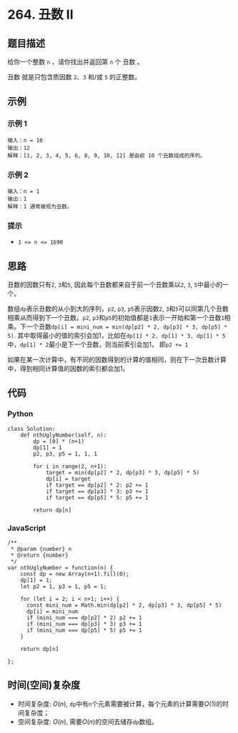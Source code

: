 # 264. 丑数 II

## 题目描述
给你一个整数 `n` ，请你找出并返回第 `n` 个 丑数 。

丑数 就是只包含质因数 `2`、`3` 和/或 `5` 的正整数。



## 示例
### 示例 1
```
输入：n = 10
输出：12
解释：[1, 2, 3, 4, 5, 6, 8, 9, 10, 12] 是由前 10 个丑数组成的序列。
```

### 示例 2
```
输入：n = 1
输出：1
解释：1 通常被视为丑数。
```

### 提示
- `1 <= n <= 1690`

## 思路
丑数的因数只有`2`, `3`和`5`, 因此每个丑数都来自于前一个丑数乘以`2`, `3`, `5`中最小的一个。

数组`dp`表示丑数的从小到大的序列，`p2`, `p3`, `p5`表示因数`2`, `3`和`5`可以同第几个丑数相乘从而得到下一个丑数。`p2`, `p3`和`p5`的初始值都是`1`表示一开始和第一个丑数`1`相乘。下一个丑数`dp[i] = mini_num = min(dp[p2] * 2, dp[p3] * 3, dp[p5] * 5)`. 其中取得最小的值的索引会加1，比如在`dp[1] * 2, dp[1] * 3, dp[1] * 5`中，`dp[1] * 2`最小是下一个丑数，则当前索引会加1， 即`p2 += 1`

如果在某一次计算中，有不同的因数得到的计算的值相同，则在下一次丑数计算中，得到相同计算值的因数的索引都会加1。

## 代码
### Python
```
class Solution:
    def nthUglyNumber(self, n):
        dp = [0] * (n+1)
        dp[1] = 1
        p2, p3, p5 = 1, 1, 1

        for i in range(2, n+1):
            target = min(dp[p2] * 2, dp[p3] * 3, dp[p5] * 5)
            dp[i] = target
            if target == dp[p2] * 2: p2 += 1
            if target == dp[p3] * 3: p3 += 1
            if target == dp[p5] * 5: p5 += 1

        return dp[n]
```

### JavaScript
```
/**
 * @param {number} n
 * @return {number}
 */
var nthUglyNumber = function(n) {
    const dp = new Array(n+1).fill(0);
    dp[1] = 1;
    let p2 = 1, p3 = 1, p5 = 1;

    for (let i = 2; i < n+1; i++) {
      const mini_num = Math.min(dp[p2] * 2, dp[p3] * 3, dp[p5] * 5)
      dp[i] = mini_num
      if (mini_num === dp[p2] * 2) p2 += 1
      if (mini_num === dp[p3] * 3) p3 += 1
      if (mini_num === dp[p5] * 5) p5 += 1
    }

    return dp[n]

};
```

## 时间(空间)复杂度
- 时间复杂度: $O(n)$, `dp`中有`n`个元素需要被计算，每个元素的计算需要$O(1)$的时间复杂度；
- 空间复杂度: $O(n)$, 需要$O(n)$的空间去储存`dp`数组。